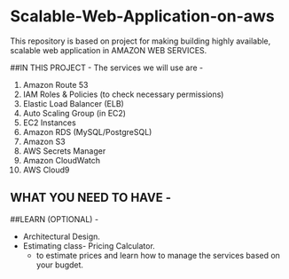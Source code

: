 # Scalable-Web-Application-on-aws
 This repository is based on project for making building highly available, scalable web application in AMAZON WEB SERVICES.

 ##IN THIS PROJECT -
 The services we will use are - 
 
 1) Amazon  Route 53
 2) IAM Roles & Policies (to check necessary permissions)
 3) Elastic Load Balancer (ELB)
 4) Auto Scaling Group (in EC2)
 5) EC2 Instances
 6) Amazon RDS (MySQL/PostgreSQL)
 7) Amazon S3
 8) AWS Secrets Manager
 9) Amazon CloudWatch
 10) AWS Cloud9

## WHAT YOU NEED TO HAVE -

##LEARN (OPTIONAL) -
* Architectural Design.
* Estimating class- Pricing Calculator.
  - to estimate prices and learn how to manage the services based on your bugdet.

  
